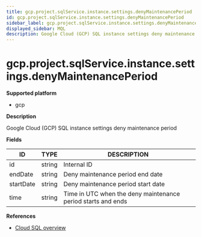 ```yaml
---
title: gcp.project.sqlService.instance.settings.denyMaintenancePeriod
id: gcp.project.sqlService.instance.settings.denyMaintenancePeriod
sidebar_label: gcp.project.sqlService.instance.settings.denyMaintenancePeriod
displayed_sidebar: MQL
description: Google Cloud (GCP) SQL instance settings deny maintenance period
---
```


# gcp.project.sqlService.instance.settings.denyMaintenancePeriod

**Supported platform**

- gcp

**Description**

Google Cloud (GCP) SQL instance settings deny maintenance period

**Fields**

| ID        | TYPE   | DESCRIPTION                                                  |
| --------- | ------ | ------------------------------------------------------------ |
| id        | string | Internal ID                                                  |
| endDate   | string | Deny maintenance period end date                             |
| startDate | string | Deny maintenance period start date                           |
| time      | string | Time in UTC when the deny maintenance period starts and ends |

**References**

- [Cloud SQL overview](https://cloud.google.com/sql/docs/introduction)
